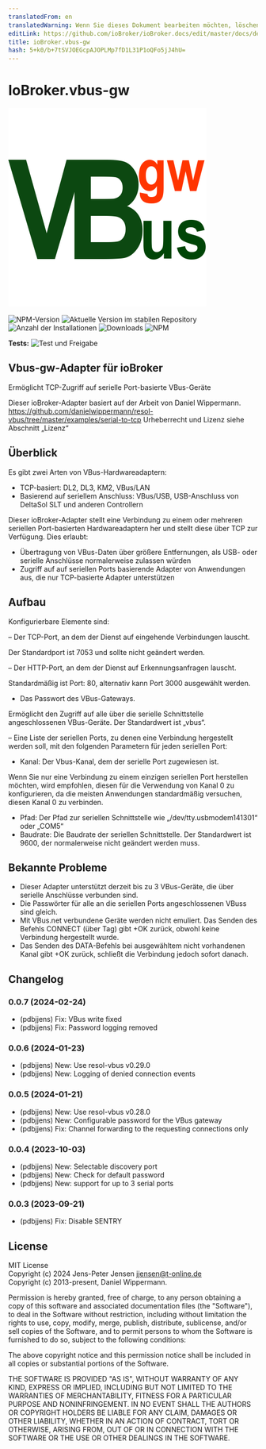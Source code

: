 ```yaml
---
translatedFrom: en
translatedWarning: Wenn Sie dieses Dokument bearbeiten möchten, löschen Sie bitte das Feld "translationsFrom". Andernfalls wird dieses Dokument automatisch erneut übersetzt
editLink: https://github.com/ioBroker/ioBroker.docs/edit/master/docs/de/adapterref/iobroker.vbus-gw/README.md
title: ioBroker.vbus-gw
hash: 5+k0/b+7tSVJOEGcpAJOPLMp7fD1L31P1oQFo5jJ4hU=
---
```

# IoBroker.vbus-gw
![Logo](../../../en/adapterref/iobroker.vbus-gw/admin/vbus-gw.png)

![NPM-Version](https://img.shields.io/npm/v/iobroker.vbus-gw.svg)
![Aktuelle Version im stabilen Repository](https://iobroker.live/badges/vbus-gw-stable.svg)
![Anzahl der Installationen](https://iobroker.live/badges/vbus-gw-installed.svg)
![Downloads](https://img.shields.io/npm/dm/iobroker.vbus-gw.svg)
![NPM](https://nodei.co/npm/iobroker.vbus-gw.png?downloads=true)

**Tests:** ![Test und Freigabe](https://github.com/pdbjjens/ioBroker.vbus-gw/workflows/Test%20and%20Release/badge.svg)

## Vbus-gw-Adapter für ioBroker
Ermöglicht TCP-Zugriff auf serielle Port-basierte VBus-Geräte

Dieser ioBroker-Adapter basiert auf der Arbeit von Daniel Wippermann.
<https://github.com/danielwippermann/resol-vbus/tree/master/examples/serial-to-tcp> Urheberrecht und Lizenz siehe Abschnitt „Lizenz“

## Überblick
Es gibt zwei Arten von VBus-Hardwareadaptern:

- TCP-basiert: DL2, DL3, KM2, VBus/LAN
- Basierend auf seriellem Anschluss: VBus/USB, USB-Anschluss von DeltaSol SLT und anderen Controllern

Dieser ioBroker-Adapter stellt eine Verbindung zu einem oder mehreren seriellen Port-basierten Hardwareadaptern her und stellt diese über TCP zur Verfügung. Dies erlaubt:

- Übertragung von VBus-Daten über größere Entfernungen, als USB- oder serielle Anschlüsse normalerweise zulassen würden
- Zugriff auf auf seriellen Ports basierende Adapter von Anwendungen aus, die nur TCP-basierte Adapter unterstützen

## Aufbau
Konfigurierbare Elemente sind:

– Der TCP-Port, an dem der Dienst auf eingehende Verbindungen lauscht.

Der Standardport ist 7053 und sollte nicht geändert werden.

– Der HTTP-Port, an dem der Dienst auf Erkennungsanfragen lauscht.

Standardmäßig ist Port: 80, alternativ kann Port 3000 ausgewählt werden.

- Das Passwort des VBus-Gateways.

Ermöglicht den Zugriff auf alle über die serielle Schnittstelle angeschlossenen VBus-Geräte. Der Standardwert ist „vbus“.

– Eine Liste der seriellen Ports, zu denen eine Verbindung hergestellt werden soll, mit den folgenden Parametern für jeden seriellen Port:

- Kanal: Der Vbus-Kanal, dem der serielle Port zugewiesen ist.

Wenn Sie nur eine Verbindung zu einem einzigen seriellen Port herstellen möchten, wird empfohlen, diesen für die Verwendung von Kanal 0 zu konfigurieren, da die meisten Anwendungen standardmäßig versuchen, diesen Kanal 0 zu verbinden.

- Pfad: Der Pfad zur seriellen Schnittstelle wie „/dev/tty.usbmodem141301“ oder „COM5“
- Baudrate: Die Baudrate der seriellen Schnittstelle. Der Standardwert ist 9600, der normalerweise nicht geändert werden muss.

## Bekannte Probleme
- Dieser Adapter unterstützt derzeit bis zu 3 VBus-Geräte, die über serielle Anschlüsse verbunden sind.
- Die Passwörter für alle an die seriellen Ports angeschlossenen VBuss sind gleich.
- Mit VBus.net verbundene Geräte werden nicht emuliert. Das Senden des Befehls CONNECT (über Tag) gibt +OK zurück, obwohl keine Verbindung hergestellt wurde.
- Das Senden des DATA-Befehls bei ausgewähltem nicht vorhandenen Kanal gibt +OK zurück, schließt die Verbindung jedoch sofort danach.

## Changelog
<!--
	Placeholder for the next version (at the beginning of the line):
	### **WORK IN PROGRESS**
-->
### 0.0.7 (2024-02-24)

- (pdbjjens) Fix: VBus write fixed
- (pdbjjens) Fix: Password logging removed

### 0.0.6 (2024-01-23)

- (pdbjjens) New: Use resol-vbus v0.29.0
- (pdbjjens) New: Logging of denied connection events

### 0.0.5 (2024-01-21)

- (pdbjjens) New: Use resol-vbus v0.28.0
- (pdbjjens) New: Configurable password for the VBus gateway
- (pdbjjens) Fix: Channel forwarding to the requesting connections only

### 0.0.4 (2023-10-03)

- (pdbjjens) New: Selectable discovery port
- (pdbjjens) New: Check for default password
- (pdbjjens) New: support for up to 3 serial ports

### 0.0.3 (2023-09-21)

- (pdbjjens) Fix: Disable SENTRY

## License

MIT License  
Copyright (c) 2024 Jens-Peter Jensen <jjensen@t-online.de>  
Copyright (c) 2013-present, Daniel Wippermann.

Permission is hereby granted, free of charge, to any person obtaining a copy
of this software and associated documentation files (the "Software"), to deal
in the Software without restriction, including without limitation the rights
to use, copy, modify, merge, publish, distribute, sublicense, and/or sell
copies of the Software, and to permit persons to whom the Software is
furnished to do so, subject to the following conditions:

The above copyright notice and this permission notice shall be included in all
copies or substantial portions of the Software.

THE SOFTWARE IS PROVIDED "AS IS", WITHOUT WARRANTY OF ANY KIND, EXPRESS OR
IMPLIED, INCLUDING BUT NOT LIMITED TO THE WARRANTIES OF MERCHANTABILITY,
FITNESS FOR A PARTICULAR PURPOSE AND NONINFRINGEMENT. IN NO EVENT SHALL THE
AUTHORS OR COPYRIGHT HOLDERS BE LIABLE FOR ANY CLAIM, DAMAGES OR OTHER
LIABILITY, WHETHER IN AN ACTION OF CONTRACT, TORT OR OTHERWISE, ARISING FROM,
OUT OF OR IN CONNECTION WITH THE SOFTWARE OR THE USE OR OTHER DEALINGS IN THE
SOFTWARE.